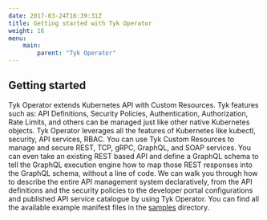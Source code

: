 ```yaml
---
date: 2017-03-24T16:39:31Z
title: Getting started with Tyk Operator
weight: 16
menu:
    main:
        parent: "Tyk Operator"
---
```


## Getting started

Tyk Operator extends Kubernetes API with Custom Resources. Tyk features such as:  API Definitions, Security Policies, Authentication, Authorization, Rate Limits, and others can be managed just like other native Kubernetes objects. Tyk Operator leverages all the features of Kubernetes like kubectl, security, API services, RBAC. You can use Tyk Custom Resources to manage and secure REST, TCP, gRPC, GraphQL, and SOAP services. You can even take an existing REST based API and define a GraphQL schema to tell the GraphQL execution engine how to map those REST responses into the GraphQL schema, without a line of code. We can walk you through how to describe the entire API management system declaratively, from the API definitions and the security policies to the developer portal configurations and published API service catalogue by using Tyk Operator. You can find all the available example manifest files in the [samples](https://github.com/TykTechnologies/tyk-operator/tree/master/config/samples) directory.
